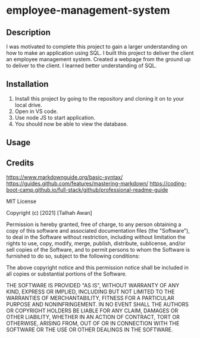 # employee-management-system

## Description

I was motivated to complete this project to gain a larger understanding on how to make an application using SQL.
I built this project to deliver the client an employee management system.
Created a webpage from the ground up to deliver to the client.
I learned better understanding of SQL.

## Installation

1. Install this project by going to the repository and cloning it on to your local drive.
2. Open in VS code.
3. Use node JS to start application.
4. You should now be able to view the database.

## Usage


## Credits
https://www.markdownguide.org/basic-syntax/
https://guides.github.com/features/mastering-markdown/
https://coding-boot-camp.github.io/full-stack/github/professional-readme-guide

MIT License

Copyright (c) [2021] [Talhah Awan]

Permission is hereby granted, free of charge, to any person obtaining a copy
of this software and associated documentation files (the "Software"), to deal
in the Software without restriction, including without limitation the rights
to use, copy, modify, merge, publish, distribute, sublicense, and/or sell
copies of the Software, and to permit persons to whom the Software is
furnished to do so, subject to the following conditions:

The above copyright notice and this permission notice shall be included in all
copies or substantial portions of the Software.

THE SOFTWARE IS PROVIDED "AS IS", WITHOUT WARRANTY OF ANY KIND, EXPRESS OR
IMPLIED, INCLUDING BUT NOT LIMITED TO THE WARRANTIES OF MERCHANTABILITY,
FITNESS FOR A PARTICULAR PURPOSE AND NONINFRINGEMENT. IN NO EVENT SHALL THE
AUTHORS OR COPYRIGHT HOLDERS BE LIABLE FOR ANY CLAIM, DAMAGES OR OTHER
LIABILITY, WHETHER IN AN ACTION OF CONTRACT, TORT OR OTHERWISE, ARISING FROM,
OUT OF OR IN CONNECTION WITH THE SOFTWARE OR THE USE OR OTHER DEALINGS IN THE
SOFTWARE.
